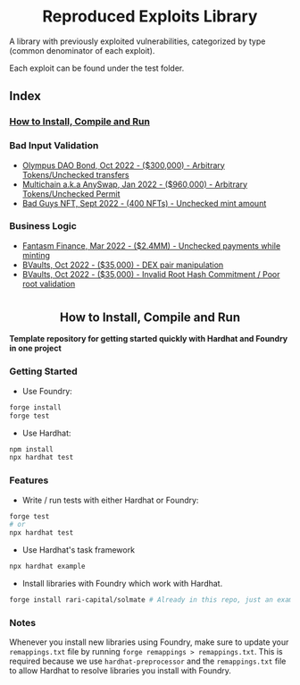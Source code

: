 # <h1 align="center"> Reproduced Exploits Library </h1>
A library with previously exploited vulnerabilities, categorized by type (common denominator of each exploit).
 
Each exploit can be found under the test folder.

## Index
### [How to Install, Compile and Run](https://github.com/coinspect/prev-exploit-library#-hardhat-x-foundry-template-)

### Bad Input Validation
- [Olympus DAO Bond, Oct 2022 - ($300,000) - Arbitrary Tokens/Unchecked transfers](/Bad_Input_Validation/Bond_OlympusDAO.attack.sol)
- [Multichain a.k.a AnySwap, Jan 2022 - ($960,000) - Arbitrary Tokens/Unchecked Permit](https://github.com/coinspect/prev-exploit-library/blob/master/test/Bad_Input_Validation/Multichain_Permit.attack.sol)
- [Bad Guys NFT, Sept 2022 - (400 NFTs) - Unchecked mint amount](https://github.com/coinspect/prev-exploit-library/blob/master/test/Bad_Data_Validation/Bad_Guys_NFT.sol)


### Business Logic
- [Fantasm Finance, Mar 2022 - ($2.4MM) - Unchecked payments while minting](https://github.com/coinspect/prev-exploit-library/blob/master/test/Business_Logic/Fantasm_Finance.sol)
- [BVaults, Oct 2022 - ($35,000) - DEX pair manipulation](https://github.com/coinspect/prev-exploit-library/blob/master/test/Business_Logic/Bvaults.sol)
- [BVaults, Oct 2022 - ($35,000) - Invalid Root Hash Commitment / Poor root validation](https://github.com/coinspect/prev-exploit-library/blob/master/test/Business_Logic/Bvaults.sol)


# <h2 align="center"> How to Install, Compile and Run </h2>

**Template repository for getting started quickly with Hardhat and Foundry in one project**

### Getting Started

 * Use Foundry: 
```bash
forge install
forge test
```

 * Use Hardhat:
```bash
npm install
npx hardhat test
```

### Features

 * Write / run tests with either Hardhat or Foundry:
```bash
forge test
# or
npx hardhat test
```

 * Use Hardhat's task framework
```bash
npx hardhat example
```

 * Install libraries with Foundry which work with Hardhat.
```bash
forge install rari-capital/solmate # Already in this repo, just an example
```

### Notes

Whenever you install new libraries using Foundry, make sure to update your `remappings.txt` file by running `forge remappings > remappings.txt`. This is required because we use `hardhat-preprocessor` and the `remappings.txt` file to allow Hardhat to resolve libraries you install with Foundry.
